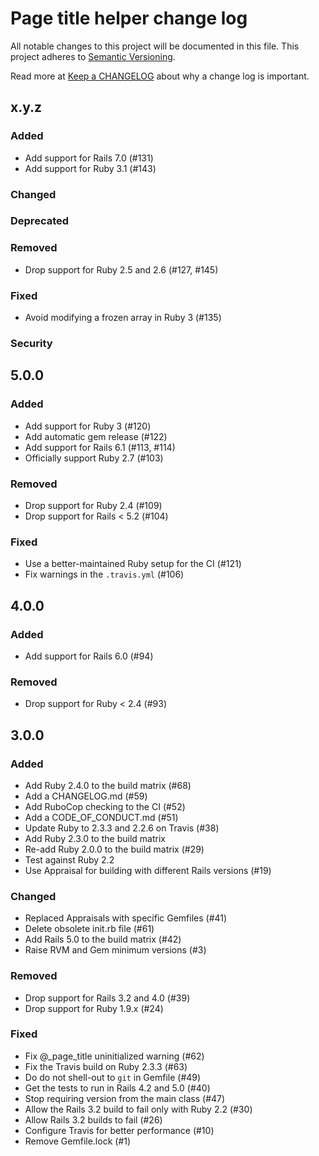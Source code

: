 # Page title helper change log

All notable changes to this project will be documented in this file.
This project adheres to [Semantic Versioning](https://semver.org/).

Read more at [Keep a CHANGELOG](https://keepachangelog.com/en/0.3.0/)
about why a change log is important.

## x.y.z

### Added
- Add support for Rails 7.0 (#131)
- Add support for Ruby 3.1 (#143)

### Changed

### Deprecated

### Removed
- Drop support for Ruby 2.5 and 2.6 (#127, #145)

### Fixed
- Avoid modifying a frozen array in Ruby 3 (#135)

### Security

## 5.0.0

### Added
- Add support for Ruby 3 (#120)
- Add automatic gem release (#122)
- Add support for Rails 6.1 (#113, #114)
- Officially support Ruby 2.7 (#103)

### Removed
- Drop support for Ruby 2.4 (#109)
- Drop support for Rails < 5.2 (#104)

### Fixed
- Use a better-maintained Ruby setup for the CI (#121)
- Fix warnings in the `.travis.yml` (#106)

## 4.0.0

### Added
- Add support for Rails 6.0 (#94)

### Removed
- Drop support for Ruby < 2.4 (#93)

## 3.0.0

### Added
- Add Ruby 2.4.0 to the build matrix (#68)
- Add a CHANGELOG.md (#59)
- Add RuboCop checking to the CI (#52)
- Add a CODE_OF_CONDUCT.md (#51)
- Update Ruby to 2.3.3 and 2.2.6 on Travis (#38)
- Add Ruby 2.3.0 to the build matrix
- Re-add Ruby 2.0.0 to the build matrix (#29)
- Test against Ruby 2.2
- Use Appraisal for building with different Rails versions (#19)

### Changed
- Replaced Appraisals with specific Gemfiles (#41)
- Delete obsolete init.rb file (#61)
- Add Rails 5.0 to the build matrix (#42)
- Raise RVM and Gem minimum versions (#3)

### Removed
- Drop support for Rails 3.2 and 4.0 (#39)
- Drop support for Ruby 1.9.x (#24)

### Fixed
- Fix @_page_title uninitialized warning (#62)
- Fix the Travis build on Ruby 2.3.3 (#63)
- Do do not shell-out to `git` in Gemfile (#49)
- Get the tests to run in Rails 4.2 and 5.0 (#40)
- Stop requiring version from the main class (#47)
- Allow the Rails 3.2 build to fail only with Ruby 2.2 (#30)
- Allow Rails 3.2 builds to fail (#26)
- Configure Travis for better performance (#10)
- Remove Gemfile.lock (#1)
